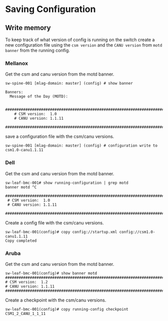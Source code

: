 # Saving Configuration

## Write memory

To keep track of what version of config is running on the switch create a new configuration file using the `csm version` and the `CANU version` from `motd banner` from the running config.

### Mellanox

Get the csm and canu version from the motd banner.

```
sw-spine-001 [mlag-domain: master] (config) # show banner 

Banners:
  Message of the Day (MOTD):
    
    ###############################################################################
    # CSM version:  1.0
    # CANU version: 1.1.11
    ###############################################################################
```

save a configuration file with the csm/canu versions.

```
sw-spine-001 [mlag-domain: master] (config) # configuration write to csm1.0-canu1.1.11
```

### Dell

Get the csm and canu version from the motd banner.

```
sw-leaf-bmc-001# show running-configuration | grep motd
banner motd ^C
 ###############################################################################
 # CSM version:  1.0
 # CANU version: 1.1.11
 ###############################################################################
 ```

Create a config file with the csm/canu versions.

 ```
sw-leaf-bmc-001(config)# copy config://startup.xml config://csm1.0-canu1.1.11
Copy completed
 ```

### Aruba

Get the csm and canu version from the motd banner.

 ```
sw-leaf-bmc-001(config)# show banner motd 
###############################################################################
# CSM version:  1.2
# CANU version: 1.1.11
###############################################################################
 ```

Create a checkpoint with the csm/canu versions.
 ```
sw-leaf-bmc-001(config)# copy running-config checkpoint CSM1_2_CANU_1_1_11
 ```
